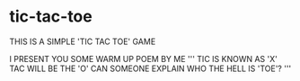 # tic-tac-toe
THIS IS A SIMPLE 'TIC TAC TOE' GAME

I PRESENT YOU SOME WARM UP POEM BY ME
'''
TIC IS KNOWN AS 'X'
TAC WILL BE THE 'O'
CAN SOMEONE EXPLAIN
WHO THE HELL IS 'TOE'?
'''

